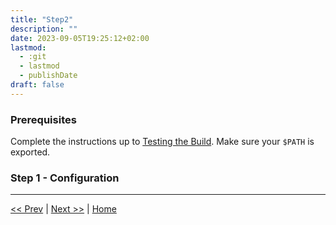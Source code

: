 ```yaml
---
title: "Step2"
description: ""
date: 2023-09-05T19:25:12+02:00
lastmod:
  - :git
  - lastmod
  - publishDate
draft: false
---
```


### Prerequisites

Complete the instructions up to [Testing the Build](/tutorials/#to-test-the-build). Make sure your `$PATH` is exported.

### Step 1 - Configuration

---
[<< Prev](/tutorials/step1) | [Next >>](/tutorials/step3) | [Home](/tutorials/)
